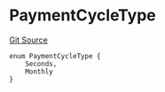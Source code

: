 # PaymentCycleType
[Git Source](https://github.com/teller-protocol/teller-protocol-v2/blob/cc7fb9358a2518de7ee33e518ebac21eac498b0d/contracts/libraries/V2Calculations.sol)


```solidity
enum PaymentCycleType {
    Seconds,
    Monthly
}
```

